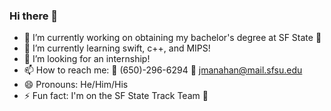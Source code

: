 ### Hi there 👋

- 🔭 I’m currently working on obtaining my bachelor's degree at SF State 🐊
- 🌱 I’m currently learning swift, c++, and MIPS! 
- 🤔 I’m looking for an internship!
- 📫 How to reach me: 📱 (650)-296-6294  📩 jmanahan@mail.sfsu.edu
- 😄 Pronouns: He/Him/His
- ⚡ Fun fact: I'm on the SF State Track Team 🏃

